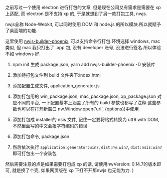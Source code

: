 之前写过一个使用 electron 进行打包的文章, 但是现在公司又有需求是需要在 xp 上适配, 而 electron 是不支持 xp 的, 于是就想到了另一款打包工具, nwjs.

nwjs全称 Node-Webkit, 可以同时使用 DOM 和 node.js 的所以模块.所以就赋予了桌面端的功能.

这里使用 [nwjs-builder-phoenix](https://github.com/evshiron/nwjs-builder-phoenix), 可以支持命令行打包.环境选择 windows, mac 类似, 但 mac 我只打出了 .app 包, 没有 developer 账号, 没法进行签名.所以体验不如 windows 好.

1. npm init 生成 package.json, yarn add nwjs-builder-phoenix -D 安装库
   
2. 添加待打包文件到 build 文件夹下:index.html
   
3. 添加配置生成文件, application_generator.js

4. 添加打包用的 win_package.json, mac_package.json, xp_package.json 对应不同的平台, 一下配置基本上涵盖了所有的 build 参数也都写了注释.这些参数也可以在打开新窗口 nw.Window.open('url', {options})中使用

5. 添加打包成 installer的 nsis 文件, 记住一定要将格式转换为 utf8 with DOM, 不然里面写的中文会报字符编码的错误

6. 添加打包命令, package.json

7. 然后依次执行 `application:generator:win7`, `dist:nw:win7`, `dist:nsis:win7`即可打包出一个安装包

然后需要注意的点是如果需要打包成 xp 的话, 请使用nwVersion: 0.14.7的版本即可, 就是换了个壳, 如果网页版在 xp 下打不开那nwjs 也无能为力. 
)